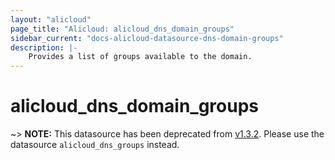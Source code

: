 ```yaml
---
layout: "alicloud"
page_title: "Alicloud: alicloud_dns_domain_groups"
sidebar_current: "docs-alicloud-datasource-dns-domain-groups"
description: |-
    Provides a list of groups available to the domain.
---
```


# alicloud\_dns\_domain\_groups

~> **NOTE:** This datasource has been deprecated from [v1.3.2](https://github.com/alibaba/terraform-provider/releases/tag/V1.3.2). Please use the datasource `alicloud_dns_groups` instead.